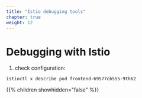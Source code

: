```yaml
---
title: "Istio debugging tools"
chapter: true
weight: 12
---
```


# Debugging with Istio

1. check configuration:
```
istioctl x describe pod frontend-69577cb555-9th62
```


{{% children showhidden="false" %}}
